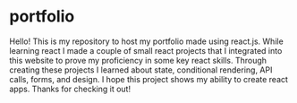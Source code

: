 # portfolio

Hello! This is my repository to host my portfolio made using react.js. While learning react I made a couple of small react projects that I integrated into this 
website to prove my proficiency in some key react skills. Through creating these projects I learned about state, conditional rendering, API calls, forms, and design. 
I hope this project shows my ability to create react apps. Thanks for checking it out!
